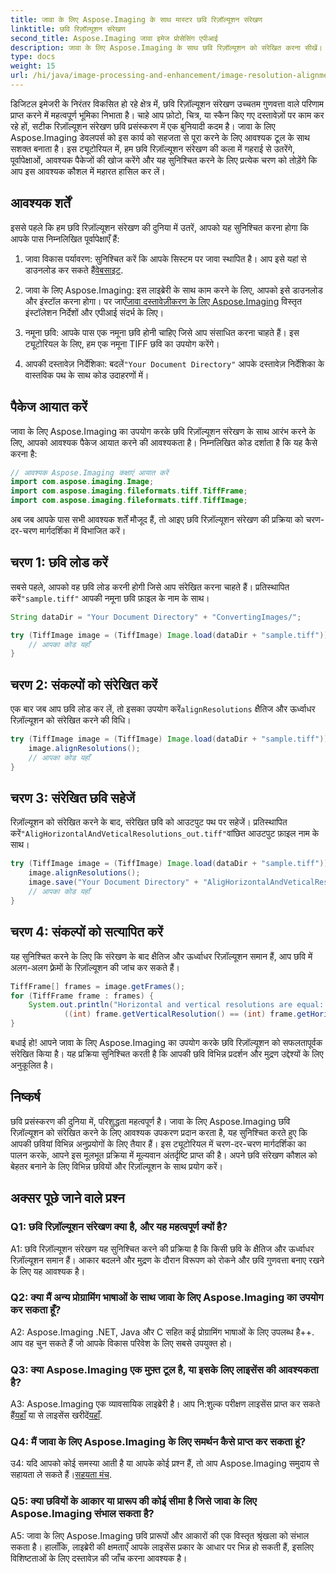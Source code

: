 ```yaml
---
title: जावा के लिए Aspose.Imaging के साथ मास्टर छवि रिज़ॉल्यूशन संरेखण
linktitle: छवि रिज़ॉल्यूशन संरेखण
second_title: Aspose.Imaging जावा इमेज प्रोसेसिंग एपीआई
description: जावा के लिए Aspose.Imaging के साथ छवि रिज़ॉल्यूशन को संरेखित करना सीखें। मुद्रण और प्रदर्शन के लिए छवि गुणवत्ता बढ़ाएँ।
type: docs
weight: 15
url: /hi/java/image-processing-and-enhancement/image-resolution-alignment/
---
```

डिजिटल इमेजरी के निरंतर विकसित हो रहे क्षेत्र में, छवि रिज़ॉल्यूशन संरेखण उच्चतम गुणवत्ता वाले परिणाम प्राप्त करने में महत्वपूर्ण भूमिका निभाता है। चाहे आप फ़ोटो, चित्र, या स्कैन किए गए दस्तावेज़ों पर काम कर रहे हों, सटीक रिज़ॉल्यूशन संरेखण छवि प्रसंस्करण में एक बुनियादी कदम है। जावा के लिए Aspose.Imaging डेवलपर्स को इस कार्य को सहजता से पूरा करने के लिए आवश्यक टूल के साथ सशक्त बनाता है। इस ट्यूटोरियल में, हम छवि रिज़ॉल्यूशन संरेखण की कला में गहराई से उतरेंगे, पूर्वापेक्षाओं, आवश्यक पैकेजों की खोज करेंगे और यह सुनिश्चित करने के लिए प्रत्येक चरण को तोड़ेंगे कि आप इस आवश्यक कौशल में महारत हासिल कर लें।

## आवश्यक शर्तें

इससे पहले कि हम छवि रिज़ॉल्यूशन संरेखण की दुनिया में उतरें, आपको यह सुनिश्चित करना होगा कि आपके पास निम्नलिखित पूर्वापेक्षाएँ हैं:

1.  जावा विकास पर्यावरण: सुनिश्चित करें कि आपके सिस्टम पर जावा स्थापित है। आप इसे यहां से डाउनलोड कर सकते हैं[वेबसाइट](https://www.oracle.com/java/technologies/javase-downloads).

2.  जावा के लिए Aspose.Imaging: इस लाइब्रेरी के साथ काम करने के लिए, आपको इसे डाउनलोड और इंस्टॉल करना होगा। पर जाएँ[जावा दस्तावेज़ीकरण के लिए Aspose.Imaging](https://reference.aspose.com/imaging/java/) विस्तृत इंस्टॉलेशन निर्देशों और एपीआई संदर्भ के लिए।

3. नमूना छवि: आपके पास एक नमूना छवि होनी चाहिए जिसे आप संसाधित करना चाहते हैं। इस ट्यूटोरियल के लिए, हम एक नमूना TIFF छवि का उपयोग करेंगे।

4.  आपकी दस्तावेज़ निर्देशिका: बदलें`"Your Document Directory"` आपके दस्तावेज़ निर्देशिका के वास्तविक पथ के साथ कोड उदाहरणों में।

## पैकेज आयात करें

जावा के लिए Aspose.Imaging का उपयोग करके छवि रिज़ॉल्यूशन संरेखण के साथ आरंभ करने के लिए, आपको आवश्यक पैकेज आयात करने की आवश्यकता है। निम्नलिखित कोड दर्शाता है कि यह कैसे करना है:

```java
// आवश्यक Aspose.Imaging कक्षाएं आयात करें
import com.aspose.imaging.Image;
import com.aspose.imaging.fileformats.tiff.TiffFrame;
import com.aspose.imaging.fileformats.tiff.TiffImage;
```

अब जब आपके पास सभी आवश्यक शर्तें मौजूद हैं, तो आइए छवि रिज़ॉल्यूशन संरेखण की प्रक्रिया को चरण-दर-चरण मार्गदर्शिका में विभाजित करें।

## चरण 1: छवि लोड करें

 सबसे पहले, आपको वह छवि लोड करनी होगी जिसे आप संरेखित करना चाहते हैं। प्रतिस्थापित करें`"sample.tiff"` आपकी नमूना छवि फ़ाइल के नाम के साथ।

```java
String dataDir = "Your Document Directory" + "ConvertingImages/";

try (TiffImage image = (TiffImage) Image.load(dataDir + "sample.tiff")) {
    // आपका कोड यहाँ
}
```

## चरण 2: संकल्पों को संरेखित करें

 एक बार जब आप छवि लोड कर लें, तो इसका उपयोग करें`alignResolutions` क्षैतिज और ऊर्ध्वाधर रिज़ॉल्यूशन को संरेखित करने की विधि।

```java
try (TiffImage image = (TiffImage) Image.load(dataDir + "sample.tiff")) {
    image.alignResolutions();
    // आपका कोड यहाँ
}
```

## चरण 3: संरेखित छवि सहेजें

 रिज़ॉल्यूशन को संरेखित करने के बाद, संरेखित छवि को आउटपुट पथ पर सहेजें। प्रतिस्थापित करें`"AligHorizontalAndVeticalResolutions_out.tiff"`वांछित आउटपुट फ़ाइल नाम के साथ।

```java
try (TiffImage image = (TiffImage) Image.load(dataDir + "sample.tiff")) {
    image.alignResolutions();
    image.save("Your Document Directory" + "AligHorizontalAndVeticalResolutions_out.tiff");
    // आपका कोड यहाँ
}
```

## चरण 4: संकल्पों को सत्यापित करें

यह सुनिश्चित करने के लिए कि संरेखण के बाद क्षैतिज और ऊर्ध्वाधर रिज़ॉल्यूशन समान हैं, आप छवि में अलग-अलग फ़्रेमों के रिज़ॉल्यूशन की जांच कर सकते हैं।

```java
TiffFrame[] frames = image.getFrames();
for (TiffFrame frame : frames) {
    System.out.println("Horizontal and vertical resolutions are equal: " +
            ((int) frame.getVerticalResolution() == (int) frame.getHorizontalResolution()));
}
```

बधाई हो! आपने जावा के लिए Aspose.Imaging का उपयोग करके छवि रिज़ॉल्यूशन को सफलतापूर्वक संरेखित किया है। यह प्रक्रिया सुनिश्चित करती है कि आपकी छवि विभिन्न प्रदर्शन और मुद्रण उद्देश्यों के लिए अनुकूलित है।

## निष्कर्ष

छवि प्रसंस्करण की दुनिया में, परिशुद्धता महत्वपूर्ण है। जावा के लिए Aspose.Imaging छवि रिज़ॉल्यूशन को संरेखित करने के लिए आवश्यक उपकरण प्रदान करता है, यह सुनिश्चित करते हुए कि आपकी छवियां विभिन्न अनुप्रयोगों के लिए तैयार हैं। इस ट्यूटोरियल में चरण-दर-चरण मार्गदर्शिका का पालन करके, आपने इस मूलभूत प्रक्रिया में मूल्यवान अंतर्दृष्टि प्राप्त की है। अपने छवि संरेखण कौशल को बेहतर बनाने के लिए विभिन्न छवियों और रिज़ॉल्यूशन के साथ प्रयोग करें।

## अक्सर पूछे जाने वाले प्रश्न

### Q1: छवि रिज़ॉल्यूशन संरेखण क्या है, और यह महत्वपूर्ण क्यों है?

A1: छवि रिज़ॉल्यूशन संरेखण यह सुनिश्चित करने की प्रक्रिया है कि किसी छवि के क्षैतिज और ऊर्ध्वाधर रिज़ॉल्यूशन समान हैं। आकार बदलने और मुद्रण के दौरान विरूपण को रोकने और छवि गुणवत्ता बनाए रखने के लिए यह आवश्यक है।

### Q2: क्या मैं अन्य प्रोग्रामिंग भाषाओं के साथ जावा के लिए Aspose.Imaging का उपयोग कर सकता हूँ?

A2: Aspose.Imaging .NET, Java और C सहित कई प्रोग्रामिंग भाषाओं के लिए उपलब्ध है++. आप वह चुन सकते हैं जो आपके विकास परिवेश के लिए सबसे उपयुक्त हो।

### Q3: क्या Aspose.Imaging एक मुफ़्त टूल है, या इसके लिए लाइसेंस की आवश्यकता है?

 A3: Aspose.Imaging एक व्यावसायिक लाइब्रेरी है। आप नि:शुल्क परीक्षण लाइसेंस प्राप्त कर सकते हैं[यहाँ](https://releases.aspose.com/) या से लाइसेंस खरीदें[यहाँ](https://purchase.aspose.com/buy).

### Q4: मैं जावा के लिए Aspose.Imaging के लिए समर्थन कैसे प्राप्त कर सकता हूं?

 उ4: यदि आपको कोई समस्या आती है या आपके कोई प्रश्न हैं, तो आप Aspose.Imaging समुदाय से सहायता ले सकते हैं।[सहयता मंच](https://forum.aspose.com/).

### Q5: क्या छवियों के आकार या प्रारूप की कोई सीमा है जिसे जावा के लिए Aspose.Imaging संभाल सकता है?

A5: जावा के लिए Aspose.Imaging छवि प्रारूपों और आकारों की एक विस्तृत श्रृंखला को संभाल सकता है। हालाँकि, लाइब्रेरी की क्षमताएँ आपके लाइसेंस प्रकार के आधार पर भिन्न हो सकती हैं, इसलिए विशिष्टताओं के लिए दस्तावेज़ की जाँच करना आवश्यक है।